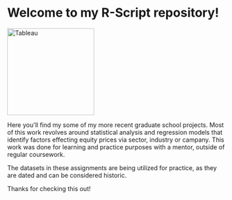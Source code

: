 # Welcome to my R-Script repository!

<img src="https://www.r-project.org/logo/Rlogo.png" alt="Tableau" width="200"/>

Here you'll find my some of my more recent graduate school projects. Most of this work revolves around statistical analysis and regression models that identify factors effecting equity prices via sector, industry or campany. This work was done for learning and practice purposes with a mentor, outside of regular coursework. 

The datasets in these assignments are being utilized for practice, as they are dated and can be considered historic. 

Thanks for checking this out!
